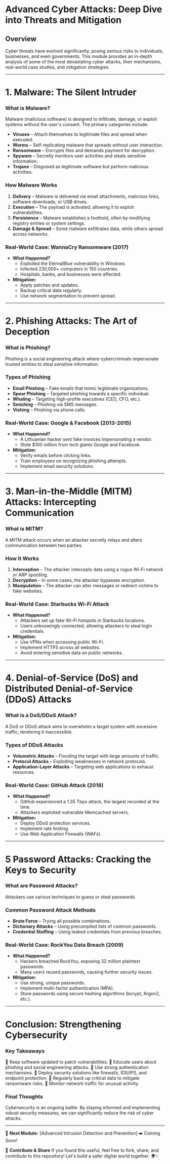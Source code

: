 #  Advanced Cyber Attacks: Deep Dive into Threats and Mitigation

##  Overview
Cyber threats have evolved significantly, posing serious risks to individuals, businesses, and even governments. This module provides an in-depth analysis of some of the most devastating cyber attacks, their mechanisms, real-world case studies, and mitigation strategies.

---

# 1️. Malware: The Silent Intruder

###  What is Malware?
Malware (malicious software) is designed to infiltrate, damage, or exploit systems without the user's consent. The primary categories include:

- **Viruses** – Attach themselves to legitimate files and spread when executed.
- **Worms** – Self-replicating malware that spreads without user interaction.
- **Ransomware** – Encrypts files and demands payment for decryption.
- **Spyware** – Secretly monitors user activities and steals sensitive information.
- **Trojans** – Disguised as legitimate software but perform malicious activities.

###  How Malware Works
1. **Delivery** – Malware is delivered via email attachments, malicious links, software downloads, or USB drives.
2. **Execution** – The payload is activated, allowing it to exploit vulnerabilities.
3. **Persistence** – Malware establishes a foothold, often by modifying registry entries or system settings.
4. **Damage & Spread** – Some malware exfiltrates data, while others spread across networks.

###  Real-World Case: WannaCry Ransomware (2017)
- **What Happened?**
  - Exploited the EternalBlue vulnerability in Windows.
  - Infected 230,000+ computers in 150 countries.
  - Hospitals, banks, and businesses were affected.
- **Mitigation:**
  - Apply patches and updates.
  - Backup critical data regularly.
  - Use network segmentation to prevent spread.

---

# 2️. Phishing Attacks: The Art of Deception

###  What is Phishing?
Phishing is a social engineering attack where cybercriminals impersonate trusted entities to steal sensitive information.

###  Types of Phishing
- **Email Phishing** – Fake emails that mimic legitimate organizations.
- **Spear Phishing** – Targeted phishing towards a specific individual.
- **Whaling** – Targeting high-profile executives (CEO, CFO, etc.).
- **Smishing** – Phishing via SMS messages.
- **Vishing** – Phishing via phone calls.

###  Real-World Case: Google & Facebook (2013-2015)
- **What Happened?**
  - A Lithuanian hacker sent fake invoices impersonating a vendor.
  - Stole $100 million from tech giants Google and Facebook.
- **Mitigation:**
  - Verify emails before clicking links.
  - Train employees on recognizing phishing attempts.
  - Implement email security solutions.

---

# 3️. Man-in-the-Middle (MITM) Attacks: Intercepting Communication

###  What is MITM?
A MITM attack occurs when an attacker secretly relays and alters communication between two parties.

###  How It Works
1. **Interception** – The attacker intercepts data using a rogue Wi-Fi network or ARP spoofing.
2. **Decryption** – In some cases, the attacker bypasses encryption.
3. **Manipulation** – The attacker can alter messages or redirect victims to fake websites.

###  Real-World Case: Starbucks Wi-Fi Attack
- **What Happened?**
  - Attackers set up fake Wi-Fi hotspots in Starbucks locations.
  - Users unknowingly connected, allowing attackers to steal login credentials.
- **Mitigation:**
  - Use VPNs when accessing public Wi-Fi.
  - Implement HTTPS across all websites.
  - Avoid entering sensitive data on public networks.

---

# 4️. Denial-of-Service (DoS) and Distributed Denial-of-Service (DDoS) Attacks

###  What is a DoS/DDoS Attack?
A DoS or DDoS attack aims to overwhelm a target system with excessive traffic, rendering it inaccessible.

###  Types of DDoS Attacks
- **Volumetric Attacks** – Flooding the target with large amounts of traffic.
- **Protocol Attacks** – Exploiting weaknesses in network protocols.
- **Application-Layer Attacks** – Targeting web applications to exhaust resources.

###  Real-World Case: GitHub Attack (2018)
- **What Happened?**
  - GitHub experienced a 1.35 Tbps attack, the largest recorded at the time.
  - Attackers exploited vulnerable Memcached servers.
- **Mitigation:**
  - Deploy DDoS protection services.
  - Implement rate limiting.
  - Use Web Application Firewalls (WAFs).

---

# 5️ Password Attacks: Cracking the Keys to Security

###  What are Password Attacks?
Attackers use various techniques to guess or steal passwords.

###  Common Password Attack Methods
- **Brute Force** – Trying all possible combinations.
- **Dictionary Attacks** – Using precompiled lists of common passwords.
- **Credential Stuffing** – Using leaked credentials from previous breaches.

###  Real-World Case: RockYou Data Breach (2009)
- **What Happened?**
  - Hackers breached RockYou, exposing 32 million plaintext passwords.
  - Many users reused passwords, causing further security issues.
- **Mitigation:**
  - Use strong, unique passwords.
  - Implement multi-factor authentication (MFA).
  - Store passwords using secure hashing algorithms (bcrypt, Argon2, etc.).

---

#  Conclusion: Strengthening Cybersecurity
###  Key Takeaways
🔹 Keep software updated to patch vulnerabilities.
🔹 Educate users about phishing and social engineering attacks.
🔹 Use strong authentication mechanisms.
🔹 Deploy security solutions like firewalls, IDS/IPS, and endpoint protection.
🔹 Regularly back up critical data to mitigate ransomware risks.
🔹 Monitor network traffic for unusual activity.

###  Final Thoughts
Cybersecurity is an ongoing battle. By staying informed and implementing robust security measures, we can significantly reduce the risk of cyber attacks.

---

🚀 **Next Module:** [Advanced Intrusion Detection and Prevention] ➡️ Coming Soon!

📌 **Contribute & Share**
If you found this useful, feel free to fork, share, and contribute to this repository! Let's build a safer digital world together. 🌍✨
